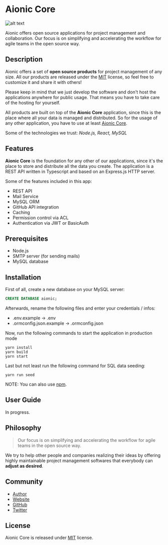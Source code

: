 # Aionic Core

![alt text](https://avatars0.githubusercontent.com/u/42389304?s=100&v=4 'Aionic Logo')

Aionic offers open source applications for project management and collaboration. Our focus is on simplifying and accelerating the workflow for agile teams in the open source way.

## Description

Aionic offers a set of **open source products** for project management of any size. All our products are released under the [MIT](https://opensource.org/licenses/MIT) license, so feel free to customize it and share it with others!

Please keep in mind that we just develop the software and don't host the applications anywhere for public usage. That means you have to take care of the hosting for yourself.

All products are built on top of the **Aionic Core** application, since this is the place where all your data is managed and distributed. So for the usage of any other application, you have to use at least [Aionic Core](https://github.com/Aionic-Apps/aionic-core/).

Some of the technologies we trust: _Node.js, React, MySQL_

## Features

**Aionic Core** is the foundation for any other of our applications, since it's the place to store and distribute all the data you create. The application is a REST API written in Typescript and based on an Express.js HTTP server.

Some of the features included in this app:

- REST API
- Mail Service
- MySQL ORM
- GitHub API integration
- Caching
- Permission control via ACL
- Authentication via JWT or BasicAuth

## Prerequisites

- Node.js
- SMTP server (for sending mails)
- MySQL database

## Installation

First of all, create a new database on your MySQL server:

```sql
CREATE DATABASE aionic;
```

Afterwards, rename the following files and enter your credentials / infos:

- .env.example -> .env
- .ormconfig.json.example -> .ormconfig.json

Now, run the following commands to start the application in production mode

```
yarn install
yarn build
yarn start
```

Last but not least run the following command for SQL data seeding:

```
yarn run seed
```

NOTE: You can also use [npm](https://www.npmjs.com/).

## User Guide

In progress.

## Philosophy

> Our focus is on simplifying and accelerating the workflow for agile teams in the open source way.

We try to help other people and companies realizing their ideas by offering highly maintainable project management softwares that everybody can **adjust as desired**.

## Community

- [Author](https://github.com/larswaechter)
- [Website](https://aionic-apps.com)
- [GitHub](https://github.com/Aionic-Apps)
- [Twitter](https://twitter.com/AionicApps)

## License

Aionic Core is released under [MIT](https://github.com/Aionic-Apps/aionic-core/blob/master/LICENSE) license.
